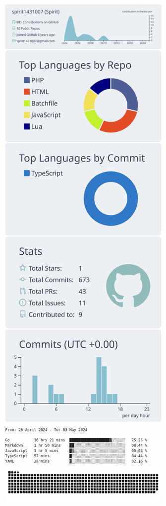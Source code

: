 [![](https://raw.githubusercontent.com/spirit1431007/spirit1431007/master/profile-summary-card-output/nord_bright/0-profile-details.svg)](https://git.io/spiritx)
[![](https://raw.githubusercontent.com/spirit1431007/spirit1431007/master/profile-summary-card-output/nord_bright/1-repos-per-language.svg)](https://git.io/spiritx) [![](https://raw.githubusercontent.com/spirit1431007/spirit1431007/master/profile-summary-card-output/nord_bright/2-most-commit-language.svg)](https://git.io/spiritx)
[![](https://raw.githubusercontent.com/spirit1431007/spirit1431007/master/profile-summary-card-output/nord_bright/3-stats.svg)](https://git.io/spiritx) [![](https://raw.githubusercontent.com/spirit1431007/spirit1431007/master/profile-summary-card-output/nord_bright/4-productive-time.svg)](https://git.io/spiritx)

<!--START_SECTION:waka-->

```txt
From: 26 April 2024 - To: 03 May 2024

Go           16 hrs 21 mins  ██████████████████▓░░░░░░   75.23 %
Markdown     1 hr 50 mins    ██░░░░░░░░░░░░░░░░░░░░░░░   08.44 %
JavaScript   1 hr 5 mins     █▒░░░░░░░░░░░░░░░░░░░░░░░   05.03 %
TypeScript   57 mins         █░░░░░░░░░░░░░░░░░░░░░░░░   04.44 %
YAML         28 mins         ▓░░░░░░░░░░░░░░░░░░░░░░░░   02.16 %
```

<!--END_SECTION:waka-->

![contribution](https://github.com/spirit1431007/spirit1431007/blob/output/github-contribution-grid-snake.svg)
